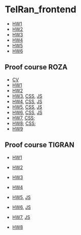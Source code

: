 # TelRan_frontend
- [HW1](https://viktarprof.github.io/TelRan_frontend/Frontend/HomeWork/Hayk/HW1)
- [HW2](https://viktarprof.github.io/TelRan_frontend/Frontend/HomeWork/Hayk/HW2)
- [HW3](https://viktarprof.github.io/TelRan_frontend/Frontend/HomeWork/Hayk/HW3)
- [HW4](https://viktarprof.github.io/TelRan_frontend/Frontend/HomeWork/Hayk/HW4)
- [HW5](https://viktarprof.github.io/TelRan_frontend/Frontend/HomeWork/Hayk/HW5)
- [HW6](https://viktarprof.github.io/TelRan_frontend/Frontend/HomeWork/Hayk/HW6/script)

## Proof course ROZA
- [CV](https://viktarprof.github.io/TelRan_frontend/Frontend/HomeWork/Roza/MyCV)
- [HW1](https://viktarprof.github.io/TelRan_frontend/Frontend/HomeWork/Roza/HW1(таблица))
- [HW2](https://viktarprof.github.io/TelRan_frontend/Frontend/HomeWork/Roza/HW2(смена%20картинок%20при%20нажатии)/Script)
- [HW3](https://viktarprof.github.io/TelRan_frontend/Frontend/HomeWork/Roza/HW3(клавиатура)/index.html), [CSS](https://viktarprof.github.io/TelRan_frontend/Frontend/HomeWork/Roza/HW3(клавиатура)/style/style.css), [JS](https://viktarprof.github.io/TelRan_frontend/Frontend/HomeWork/Roza/HW3(клавиатура)/Script/script.js)
- [HW4](https://viktarprof.github.io/TelRan_frontend/Frontend/HomeWork/Roza/HW4(форма)/index.html), [CSS](https://viktarprof.github.io/TelRan_frontend/Frontend/HomeWork/Roza/HW4(форма)/style/style.css), [JS](https://viktarprof.github.io/TelRan_frontend/Frontend/HomeWork/Roza/HW4(форма)/script/script.js)
- [HW5](https://viktarprof.github.io/TelRan_frontend/Frontend/HomeWork/Roza/HW5(слайдер)/index.html), [CSS](https://viktarprof.github.io/TelRan_frontend/Frontend/HomeWork/Roza/HW5(слайдер)/style/style.css), [JS](https://viktarprof.github.io/TelRan_frontend/Frontend/HomeWork/Roza/HW5(слайдер)/script/script.js)
- [HW6](https://viktarprof.github.io/TelRan_frontend/Frontend/HomeWork/Roza/HW6(игра%20Камень%20ножницы%20бумага%20)/index.html), [CSS](https://viktarprof.github.io/TelRan_frontend/Frontend/HomeWork/Roza/HW6(игра%20Камень%20ножницы%20бумага%20)/style/style.css), [JS](https://viktarprof.github.io/TelRan_frontend/Frontend/HomeWork/Roza/HW6(игра%20Камень%20ножницы%20бумага%20)/script/script.js)
- [HW7](https://viktarprof.github.io/TelRan_frontend/Frontend/HomeWork/Roza/HW7(GRID)/index.html), [CSS](https://viktarprof.github.io/TelRan_frontend/Frontend/HomeWork/Roza/HW7(GRID)/style/style.css);
- [HW8](https://viktarprof.github.io/TelRan_frontend/Frontend/HomeWork/Roza/HW8(верстка%20и%20медиа%20запрос)/index.html); [CSS](https://viktarprof.github.io/TelRan_frontend/Frontend/HomeWork/Roza/HW8(верстка%20и%20медиа%20запрос)/style/style.css);
- [HW9](https://viktarprof.github.io/TelRan_frontend/Frontend/HomeWork/Roza/HW9(методы%20массива)/script/script.js)

## Proof course TIGRAN
- [HW1](https://viktarprof.github.io/TelRan_frontend/Frontend/HomeWork/Tigran/HW1(метод%20string)/script/script.js)
- [HW2](https://viktarprof.github.io/TelRan_frontend/Frontend/HomeWork/Tigran/HW2(DATE)/script/script.js)
- [HW3](https://viktarprof.github.io/TelRan_frontend/Frontend/HomeWork/Tigran/HW3(ООП%2C%20Шаблонизация)/script/script.js)
- [HW4](https://viktarprof.github.io/TelRan_frontend/Frontend/HomeWork/Tigran/HW4(ООП)/script/script.js)
- [HW5](https://viktarprof.github.io/TelRan_frontend/Frontend/HomeWork/Tigran/HW5(fetch%20stars)/index.html), [JS](https://viktarprof.github.io/TelRan_frontend/Frontend/HomeWork/Tigran/HW5(fetch%20stars)/script/script.js)
- [HW6](https://viktarprof.github.io/TelRan_frontend/Frontend/HomeWork/Tigran/HW6(product%20card)/index.html), [JS](https://viktarprof.github.io/TelRan_frontend/Frontend/HomeWork/Tigran/HW6(product%20card)/script/script.js)
- [HW7](https://viktarprof.github.io/TelRan_frontend/Frontend/HomeWork/Tigran/HW7(верстка%20макета%2C%20JS-слайдер%2C%20Бургер%20кнопка)/index.html), [JS](https://viktarprof.github.io/TelRan_frontend/Frontend/HomeWork/Tigran/HW7(верстка%20макета%2C%20JS-слайдер%2C%20Бургер%20кнопка)/script/script.js)

- [HW8](https://viktarprof.github.io/TelRan_frontend/Frontend/HomeWork/Tigran/Hw8(react_velozar)/myapp/src/index.js)
